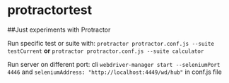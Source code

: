 # protractortest

##Just experiments with Protractor

Run specific test or suite with:
`protractor protractor.conf.js --suite testCurrent`
**or**
`protractor protractor.conf.js --suite calculator`

Run server on different port: cli `webdriver-manager start --seleniumPort 4446` and `seleniumAddress: "http://localhost:4449/wd/hub"` in conf.js file


